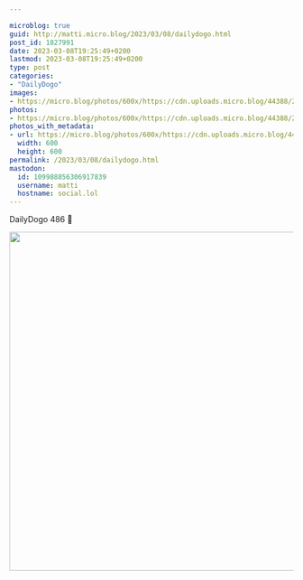 ```yaml
---

microblog: true
guid: http://matti.micro.blog/2023/03/08/dailydogo.html
post_id: 1827991
date: 2023-03-08T19:25:49+0200
lastmod: 2023-03-08T19:25:49+0200
type: post
categories:
- "DailyDogo"
images:
- https://micro.blog/photos/600x/https://cdn.uploads.micro.blog/44388/2023/36e8fcac32.jpg
photos:
- https://micro.blog/photos/600x/https://cdn.uploads.micro.blog/44388/2023/36e8fcac32.jpg
photos_with_metadata:
- url: https://micro.blog/photos/600x/https://cdn.uploads.micro.blog/44388/2023/36e8fcac32.jpg
  width: 600
  height: 600
permalink: /2023/03/08/dailydogo.html
mastodon:
  id: 109988856306917839
  username: matti
  hostname: social.lol
---
```

DailyDogo 486 🐶

<img src="/media/uploads/2023/36e8fcac32.jpg" width="600" height="600" alt="" />
